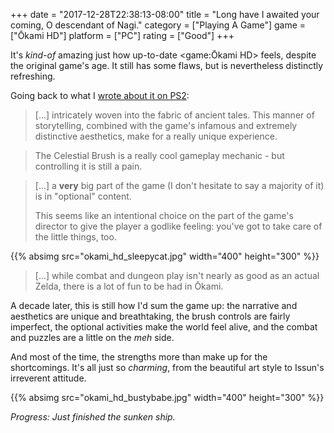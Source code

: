 +++
date = "2017-12-28T22:38:13-08:00"
title = "Long have I awaited your coming, O descendant of Nagi."
category = ["Playing A Game"]
game = ["Ōkami HD"]
platform = ["PC"]
rating = ["Good"]
+++

It's <i>kind-of</i> amazing just how up-to-date <game:Ōkami HD> feels, despite the original game's age.  It still has some flaws, but is nevertheless distinctly refreshing.

Going back to what I [wrote about it on PS2](game:Ōkami):

> [...] intricately woven into the fabric of ancient tales. This manner of storytelling, combined with the game's infamous and extremely distinctive aesthetics, make for a really unique experience.

> The Celestial Brush is a really cool gameplay mechanic - but controlling it is still a pain.

> [...] a <b>very</b> big part of the game (I don't hesitate to say a majority of it) is in "optional" content.
> 
> This seems like an intentional choice on the part of the game's director to give the player a godlike feeling: you've got to take care of the little things, too.

{{% absimg src="okami_hd_sleepycat.jpg" width="400" height="300" %}}

> [...] while combat and dungeon play isn't nearly as good as an actual Zelda, there is a lot of fun to be had in Ōkami.

A decade later, this is still how I'd sum the game up: the narrative and aesthetics are unique and breathtaking, the brush controls are fairly imperfect, the optional activities make the world feel alive, and the combat and puzzles are a little on the <i>meh</i> side.

And most of the time, the strengths more than make up for the shortcomings.  It's all just so <i>charming</i>, from the beautiful art style to Issun's irreverent attitude.

{{% absimg src="okami_hd_bustybabe.jpg" width="400" height="300" %}}

<i>Progress: Just finished the sunken ship.</i>
